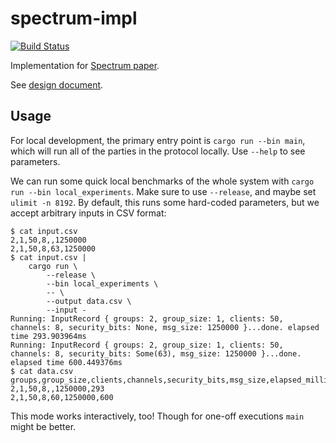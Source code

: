 # spectrum-impl

[![Build Status](https://travis-ci.com/znewman01/spectrum-impl.svg?token=osr5byrKJvECZutBPrRq&branch=master)](https://travis-ci.com/znewman01/spectrum-impl)

Implementation for [Spectrum paper](https://github.com/sachaservan/spectrum-paper).

See [design document](https://docs.google.com/document/d/1Z8g1ovBGFthpsDLR_88Pn4-9tKX_QnbV0ZSba2UwXno/edit#).

## Usage

For local development, the primary entry point is `cargo run --bin main`, which
will run all of the parties in the protocol locally. Use `--help` to see
parameters.

We can run some quick local benchmarks of the whole system with `cargo run --bin local_experiments`.
Make sure to use `--release`, and maybe set `ulimit -n 8192`.
By default, this runs some hard-coded parameters, but we accept arbitrary inputs in CSV format:

```
$ cat input.csv
2,1,50,8,,1250000
2,1,50,8,63,1250000
$ cat input.csv |
    cargo run \
        --release \
        --bin local_experiments \
        -- \
        --output data.csv \
        --input -
Running: InputRecord { groups: 2, group_size: 1, clients: 50, channels: 8, security_bits: None, msg_size: 1250000 }...done. elapsed time 293.903964ms
Running: InputRecord { groups: 2, group_size: 1, clients: 50, channels: 8, security_bits: Some(63), msg_size: 1250000 }...done. elapsed time 600.449376ms
$ cat data.csv
groups,group_size,clients,channels,security_bits,msg_size,elapsed_millis
2,1,50,8,,1250000,293
2,1,50,8,60,1250000,600
```

This mode works interactively, too! Though for one-off executions `main` might
be better.
